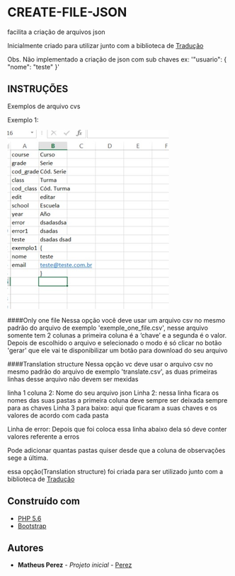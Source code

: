 # CREATE-FILE-JSON

facilita a criação de arquivos json 

Inicialmente criado para utilizar junto com a biblioteca de [Tradução](#)

Obs. Não implementado a criação de json com sub chaves ex: 
'"usuario": {
    "nome": "teste"
  }'


## INSTRUÇÕES
Exemplos de arquivo cvs

Exemplo 1: 

![alt text](https://github.com/Matheus-Perez/create-file-json/blob/master/assets/dist/images/exemple_one.jpg)


####Only one file
Nessa opção você deve usar um arquivo csv no mesmo padrão do arquivo de exemplo 'exemple_one_file.csv',
nesse arquivo somente tem 2 colunas a primeira coluna é a ‘chave’ e a segunda é o valor.
Depois de escolhido o arquivo e selecionado o modo é só clicar no botão 'gerar'
que ele vai te disponibilizar um botão para download do seu arquivo

####Translation structure
Nessa opção vc deve usar o arquivo csv no  mesmo padrão do arquivo de exemplo 'translate.csv', 
as duas primeiras linhas desse arquivo não devem ser mexidas 

linha 1 coluna 2: Nome do seu arquivo json 
Linha 2: nessa linha ficara os nomes das suas pastas a primeira coluna deve sempre ser deixada
sempre para as chaves
Linha 3 para baixo: aqui que ficaram a suas chaves e os valores de acordo com cada pasta

Linha de error: Depois que foi coloca essa linha abaixo dela só deve conter valores referente a 
erros

Pode adicionar quantas pastas quiser desde que a coluna de observações sege a última.

essa opção(Translation structure) foi criada para ser utilizado junto com a biblioteca de 
[Tradução](#)


## Construído com

* [PHP 5.6](http://php.net)
* [Bootstrap](https://getbootstrap.com/)


## Autores

* **Matheus Perez** - *Projeto inicial* - [Perez](https://github.com/Matheus-Perez)
